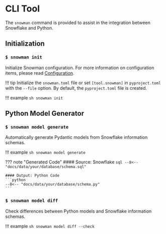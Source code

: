 # CLI Tool

The `snowman` command is provided to assist in the integration between Snowflake and Python.

## Initialization
### `$ snowman init`

Initialize Snowman configuration. For more information on configuration items, please read [Configuration](./configuration.md#Configuration).

!!! tip
    Initialize the `snowman.toml` file or set `[tool.snowman]` in `pyproject.toml` with the `--file` option. By default, the `pyproject.toml` file is created.

!!! example
    ```sh
    snowman init
    ```

## Python Model Generator
### `$ snowman model generate`

Automatically generate Pydantic models from Snowflake information schemas.

!!! example
    ```sh
    snowman model generate
    ```

??? note "Generated Code"
    #### Source: Snowflake
    ```sql
    --8<-- "docs/data/your/database/schema.sql"
    ```

    #### Output: Python Code
    ```python
    --8<-- "docs/data/your/database/schema.py"
    ```


### `$ snowman model diff`

Check differences between Python models and Snowflake information schemas.

!!! example
    ```sh
    snowman model diff --check
    ```
